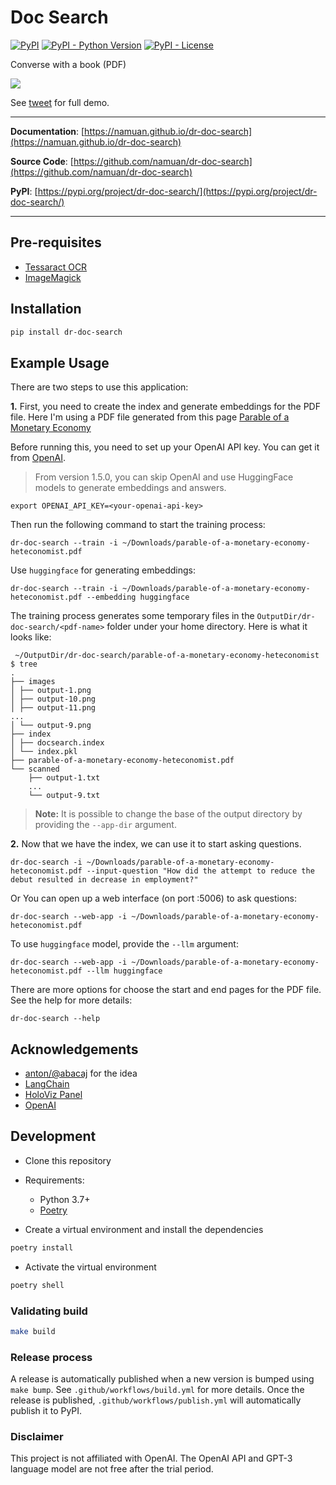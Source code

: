 # Doc Search

[![PyPI](https://img.shields.io/pypi/v/dr-doc-search?style=flat-square)](https://pypi.python.org/pypi/dr-doc-search/)
[![PyPI - Python Version](https://img.shields.io/pypi/pyversions/dr-doc-search?style=flat-square)](https://pypi.python.org/pypi/dr-doc-search/)
[![PyPI - License](https://img.shields.io/pypi/l/dr-doc-search?style=flat-square)](https://pypi.python.org/pypi/dr-doc-search/)

Converse with a book (PDF)

![](assets/dr-doc-search-github-demo.gif)

See [tweet](https://twitter.com/deskriders_twt/status/1612088387984588802) for full demo.

---

**Documentation**: [https://namuan.github.io/dr-doc-search](https://namuan.github.io/dr-doc-search)

**Source Code**: [https://github.com/namuan/dr-doc-search](https://github.com/namuan/dr-doc-search)

**PyPI**: [https://pypi.org/project/dr-doc-search/](https://pypi.org/project/dr-doc-search/)

---

## Pre-requisites

- [Tessaract OCR](https://github.com/tesseract-ocr/tesseract)
- [ImageMagick](https://imagemagick.org/index.php)

## Installation

```sh
pip install dr-doc-search
```

## Example Usage

There are two steps to use this application:

**1.** First, you need to create the index and generate embeddings for the PDF file.
Here I'm using a PDF file generated from this page [Parable of a Monetary Economy
   ](http://heteconomist.com/parable-of-a-monetary-economy/)

Before running this, you need to set up your OpenAI API key. You can get it from [OpenAI](https://beta.openai.com/account/api-keys).

> From version 1.5.0, you can skip OpenAI and use HuggingFace models to generate embeddings and answers.

```shell
export OPENAI_API_KEY=<your-openai-api-key>
```

Then run the following command to start the training process:

```shell
dr-doc-search --train -i ~/Downloads/parable-of-a-monetary-economy-heteconomist.pdf
```

Use `huggingface` for generating embeddings:

```shell
dr-doc-search --train -i ~/Downloads/parable-of-a-monetary-economy-heteconomist.pdf --embedding huggingface
```

The training process generates some temporary files in the `OutputDir/dr-doc-search/<pdf-name>` folder under your home directory.
Here is what it looks like:

```text
 ~/OutputDir/dr-doc-search/parable-of-a-monetary-economy-heteconomist
$ tree
.
├── images
│ ├── output-1.png
│ ├── output-10.png
│ ├── output-11.png
...
│ └── output-9.png
├── index
│ ├── docsearch.index
│ └── index.pkl
├── parable-of-a-monetary-economy-heteconomist.pdf
└── scanned
    ├── output-1.txt
    ...
    └── output-9.txt
```

> **Note:**
> It is possible to change the base of the output directory by providing the `--app-dir` argument.

**2.** Now that we have the index, we can use it to start asking questions.

```shell
dr-doc-search -i ~/Downloads/parable-of-a-monetary-economy-heteconomist.pdf --input-question "How did the attempt to reduce the debut resulted in decrease in employment?"
```

Or You can open up a web interface (on port :5006) to ask questions:

```shell
dr-doc-search --web-app -i ~/Downloads/parable-of-a-monetary-economy-heteconomist.pdf
```

To use `huggingface` model, provide the `--llm` argument:

```shell
dr-doc-search --web-app -i ~/Downloads/parable-of-a-monetary-economy-heteconomist.pdf --llm huggingface
```

There are more options for choose the start and end pages for the PDF file.
See the help for more details:

```shell
dr-doc-search --help
```

## Acknowledgements

- [anton/@abacaj](https://twitter.com/abacaj/status/1608163940726358024) for the idea
- [LangChain](https://github.com/hwchase17/langchain)
- [HoloViz Panel](https://panel.holoviz.org/)
- [OpenAI](https://beta.openai.com/)

## Development

* Clone this repository
* Requirements:
  * Python 3.7+
  * [Poetry](https://python-poetry.org/)

* Create a virtual environment and install the dependencies
```sh
poetry install
```

* Activate the virtual environment
```sh
poetry shell
```

### Validating build
```sh
make build
```

### Release process
A release is automatically published when a new version is bumped using `make bump`.
See `.github/workflows/build.yml` for more details.
Once the release is published, `.github/workflows/publish.yml` will automatically publish it to PyPI.

### Disclaimer

This project is not affiliated with OpenAI.
The OpenAI API and GPT-3 language model are not free after the trial period.
